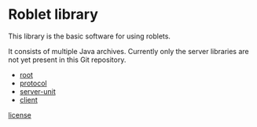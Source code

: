 
# Roblet library

This library is the basic software for using roblets.

It consists of multiple Java archives.
Currently only the server libraries are not yet present in this Git repository.
* [root](root/README.md)
* [protocol](protocol/README.md)
* [server-unit](server-unit/README.md)
* [client](client/README.md)

[license](LICENSE.md)